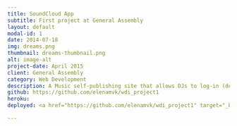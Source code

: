 ```yaml
---
title: SoundCloud App
subtitle: First project at General Assembly
layout: default
modal-id: 1
date: 2014-07-18
img: dreams.png
thumbnail: dreams-thumbnail.png
alt: image-alt
project-date: April 2015
client: General Assembly
category: Web Development
description: A Music self-publishing site that allows DJs to log-in (devise), upload songs they produced (carrierwave, html5), express the individual character of the musicians through the design of icons and song covers (imagemaick), take feedback (act_as_commentable). Done on rails.
github: https://github.com/elenamvk/wdi_project1
heroku:
deployed: <a href="https://github.com/elenamvk/wdi_project1" target="_blank">process</a>

---
```


